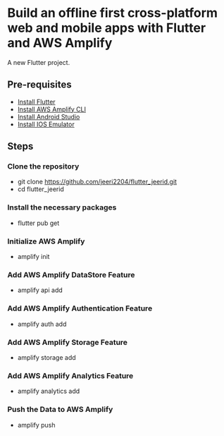 # Build an offline first cross-platform web and mobile apps with Flutter and AWS Amplify


A new Flutter project.

## Pre-requisites

- [Install Flutter](https://docs.flutter.dev/get-started/install)
- [Install AWS Amplify CLI](https://docs.amplify.aws/cli/start/install/#install-the-amplify-cli)
- [Install Android Studio](https://developer.android.com/studio?gclid=Cj0KCQjw5-WRBhCKARIsAAId9FkBunOt81NLUOrVgkdsNvEnzcFDFaqCWppt6ASiBZOs_KJx1V2u0sYaArIuEALw_wcB&gclsrc=aw.ds)
- [Install IOS Emulator](https://apps.apple.com/us/app/xcode/id497799835?mt=12)

## Steps

### Clone the repository 
- git clone https://github.com/jeeri2204/flutter_jeerid.git
- cd flutter_jeerid

### Install the necessary packages
- flutter pub get

### Initialize AWS Amplify
- amplify init

### Add AWS Amplify DataStore Feature
- amplify api add

### Add AWS Amplify Authentication Feature
- amplify auth add

### Add AWS Amplify Storage Feature
- amplify storage add

### Add AWS Amplify Analytics Feature
- amplify analytics add

### Push the Data to AWS Amplify
- amplify push
